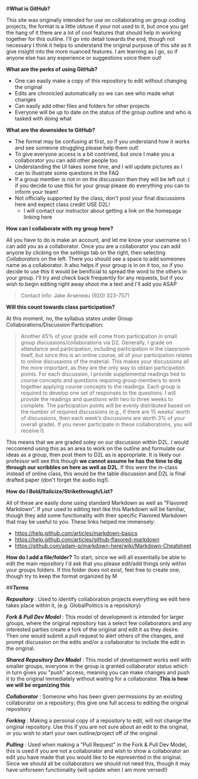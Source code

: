 #**What is GitHub?**

  This site was originally intended for use on collaborating on group coding projects, the format is a little obtuse if your not used to it, but once you get the hang of it there are a lot of cool features that should help in working together for this outline. I'll go into detail towards the end, though not necessary I think it helps to understand the original purpose of this site as it give insight into the more nuanced features. I am learning as I go, so if anyone else has any experience or suggestions voice them out!
  
**What are the perks of using GitHub?**

  * One can easily make a copy of this repository to edit without changing the original
  * Edits are chronicled automatically so we can see who made what changes
  * Can easily add other files and folders for other projects 
  * Everyone will be up to date on the status of the group outline and who is tasked with doing what

**What are the downsides to GitHub?**

  * The format may be confusing at first, so if you understand how it works and see someone struggling please help them out!
  * To give everyone access is a bit contrived, but once I make you a collaborator you can add other people too
  * Understanding the UI takes some time, and I will update pictures as I can to illustrate some questions in the FAQ
  * If a group member is not in on the discussion then they will be left out :( if you decide to use this for your group please do everything you can to inform your team!
  * Not officially supported by the class, don't post your final discussions here and expect class credit! USE D2L!
    * I will contact our instructor about getting a link on the homepage linking here

**How can I collaborate with my group here?**

  All you have to do is make an account, and let me know your username so I can add you as a collaborator. Once you are a collaborator you can add anyone by clicking on the _settings_ tab on the right, then selecting _Collaborators_ on the left. There you should see a space to add someones name as a collaborator. It also helps if your group is in on it too, so if you decide to use this it would be benificial to spread the word to the others in your group. I'll try and check back frequently for any requests, but if you wish to begin editing right away shoot me a text and I'll add you ASAP
>Contact Info: Jake Arseneau (920) 323-7571
  
**Will this count towards class participation?**

  At this moment, no, the syllabus states under Group Collaborations/Discussion Participation:
  
>Another 45% of your grade will come from participation in small group discussions/collaborations via D2. Generally, I grade on attendance and participation, including participation in the classroom itself, but since this is an online course, all of your participation relates to online discussions of the material. This makes your discussions all the more important, as they are the only way to obtain participation points. For each discussion, I provide supplemental readings tied to course concepts and questions requiring group members to work together applying course concepts to the readings. Each group is required to develop one set of responses to the questions. I will provide the readings and questions with two to three weeks to complete. The participation points will be evenly distributed based on the number of required discussions (e.g., if there are 15 weeks’ worth of discussions, then each week’s discussions are worth 3% of your overall grade). If you never participate in these collaborations, you will receive 0.

This means that we are graded soley on our discussion within D2L. I would reccomend using this as an area to work on the outline and formulate our ideas as a group, then post them to D2L as is appropriate. It is likely our professor will see this though **we cannot assume he has the time to dig through our scribbles on here as well as D2L**. If this were the in-class instead of online class, this would be the table discussion and D2L is final drafted paper (don't forget the audio log!).
  
**How do I Bold/Italicize/Strikethrough/List?**

  All of these are easily done using standard Markdown as well as "Flavored Markdown". If your used to editing text like this Markdown will be familiar, though they add some functionality with their specific Flavored Markdown that may be useful to you. These links helped me immensely:
  * https://help.github.com/articles/markdown-basics
  * https://help.github.com/articles/github-flavored-markdown
  * https://github.com/adam-p/markdown-here/wiki/Markdown-Cheatsheet

**How do I add a file/folder?**
  To start, since we will all essentially be able to edit the main repository I'd ask that you please edit/add things only within your groups folders. If this folder does not exist, feel free to create one, though try to keep the format organized by M
  
##**_Terms_**

**_Repository_** : Used to identify collaboration projects everything we edit here takes place within it, (e.g. GlobalPolitics is a repository)

**_Fork & Pull Dev Model_** : This model of development is intended for larger groups, where the original repository has a select few collaborators and any interested parties create a fork of the original and edit it as they desire. Then one would submit a pull request to alert others of the changes, and prompt discussion on the edits and/or a collaborator to include the edit in the original.

**_Shared Repository Dev Model_** : This model of development works well with smaller groups, everyone in the group is granted collaborator status which in turn gives you "push" access, meaning you can make changes and push it to the original immediately without waiting for a collaborator. **This is how we will be organizing this**

**_Collaborator_** : Someone who has been given permissions by an existing collaborator on a repository; this give one full access to editing the original repository

**_Forking_** : Making a personal copy of a repository to edit, will not change the original repository. Use this if you are not sure about an edit to the original, or you wish to start your own outline/project off of the original

**_Pulling_** : Used when making a "Pull Request" in the Fork & Pull Dev Model, this is used if you are not a collaborator and wish to show a collaborator an edit you have made that you would like to be represented in the original. Since we should all be collaborators we should not need this, though it may have unforseen functionality (will update when I am more versed!)
